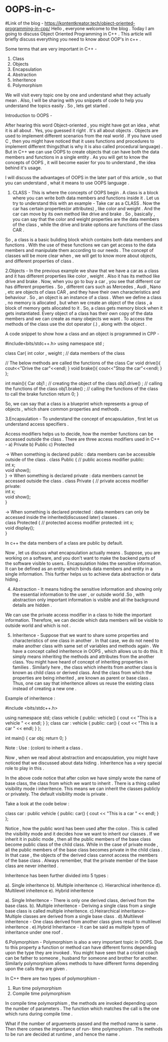 # OOPS-in-c-
#Link of the blog - https://kontentkreator.tech/object-oriented-programming-in-cpp/
Hello , everyone welcome to the blog . Today I am going to discuss Object Oriented Programming in C++ . This article will briefly discuss everything you need to know about OOP's in c++ .

Some terms that are very important in C++ - 
1. Class 
2. Objects 
3. Encapsulation
4. Abstraction
5. Inheritence 
6. Polymorphism 


We will visit every topic one by one and understand what they actually mean . Also, I will be sharing with you snippets of code to help you understand the topics easily . So , lets get started .

Introduction to OOPS - 

After hearing this word Object-oriented , you might have got an idea , what it is all about . Yes, you guessed it right . It's all about objects . Objects are used to implement different scenarios from the real world . 
If you have used C , then you might have noticed that it uses functions and procedures to implement different things(that is why it is also called procedural language) . But in C++ we can use OOPS to create objects that can have both the data members and functions in a single entity . 
As you will get to know the concepts of OOPS , it will become easier for you to understand , the idea behind it's usage.

I will discuss the advantages of OOPS in the later part of this article , so that you can understand , what it means to use OOPS language . 

1. CLASS - This is where the concepts of OOPS begin . A class is a block where you can write both data members and functions inside it . Let us try to understand this with an example - 
Take car as a CLASS . Now the car has certain properties(or attributes) , like color and  weight . And the car can move by its own method like drive and brake . So , basically , you can say that the color and weight properties are the data members of the class , while the drive and brake options are functions of the class CAR . 

So , a class is a basic buliding block which contains both data members and functions . With the use of these functions we can get access to the data members and manipulate them according to our needs . The concept of classes will be more clear when , we will get to know more about objects, and different properties of class .

2.Objects - In the previous example we shaw that we have a car as a class and it has different properties like color , weight . Also it has its method like drive and brake . Now, when you  go to buy a car , you see that different car has different properties . So , different cars such as Mercedes , Audi , Nano , etc are objects of class CAR , and they have their own characteristics and behaviour . So , an object is an instance of a class . 
When we define a class , no memory is allocated , but when we create an object of the class , a block of memory gets allocated to it . So, a class gets memory block when it gets instantiated. 
Every object of a class has their own copy of the data members and we can create as many obejects we want .
To access the methods of the class use the dot operator (.) , along with the object .

A code snippet to show how a class and an object is programmed in CPP - 

#include<bits/stdc++.h>
using namespace std ;

class Car{
   int color , weight ;   // data members of the class 
   

//    The below methods are called the functions of the class Car
   void drive(){
       cout<<"Drive the car"<<endl;
   }
   void brake(){
       cout<<"Stop the car"<<endl;
   }
};

int main(){
  Car obj1 ; // creating the object of the class 
  obj1.drive() ; // calling the functions of the class 
 obj1.brake() ;  // calling the functions of the class to call the brake function
    return 0;
}

So, we can say that a class is a blueprint which represents a group of objects , which share common properties and methods .

3.Encapsulation -  To understand the concept of encapsulation , first let us understand access specifiers . 

Access modifiers helps us to decide, how the member functions can be accessed outside the class . 
There are three access modifiers used in C++ - 
   a)  Private 
   b) Public 
   c) Protected 

-> When something is declared public : data members can be accessible outside of the class  .
class Public
{
    // public access modifier
    public:   
    int x;            
    void show();  
}
-> When something is declared private : data members cannot be accessed outside 
 the class .
class Private
{
    // private access modifier
    private:   
    int x;            
    void show();   
}
 
-> When something is declared protected : data members can only be accessed inside the inherited(discussed later)  classes .  
class Protected
{
    // protected access modifier
    protected: 
    int x;            
    void display();  
}


In c++ the data members of a class are public by default. 

Now , let us discuss what encapsulation actually means . 
Suppose, you are working on a software, and you don't want to make the backend parts of the software visible to users.. 
Encapsulation hides the sensitive information. It can be defined as an entity which
binds data members and entity in a single information. This further helps us to achieve data abstraction or data hiding .

4. Abstraction - It means hiding the sensitive information and showing only the essential information to the user , or outside world .So , with abstraction only important information is visible and all the background details are hidden  . 

We can use the private access modifier in a class to hide the important information.
Therefore, we can decide which data members will be visible to outside world and which is not .

5. Inheritence  -  Suppose that we want to share some properties and characteristics of one class in another . In that case, we do not need to make another class with same set of variables and methods again . We have a concept called inheritence in OOPS , which allows us to do this. It simply means inheriting the methods and attributes from the another class. You might have heard of concept of inheriting properties in families . Similarly here , the class which inherits from another class is known as child class or derived class. And the class from which the properties are being inherited , are known as parent or base class . Thus, one can say that inheritence allows us reuse the existing class instead of creating a new one . 

Example of inheritence  : 

#include <bits/stdc++.h>

using namespace std;
class vehicle
{
public:
    vehicle()
    {
        cout << "This is a vehicle " << endl;
    }
};
class car : vehicle
{
public:
    car()
    {
        cout << "This is a car " << endl;
    }
};

int main()
{
    car obj;
    return 0;
}

Note  : Use : (colon)  to inherit a class .

Now , when we read about abstraction and encapsulation, you might have noticed that we discussed about data hiding . Inheritence has a very special role to play in this .

In the above code notice that after colon we have simply wrote the name of base class, the class from which we want to inherit . There is a thing called visibility mode i inheritence. This means we can inherit the classes publicly or privately. 
The default visibility mode is private . 

Take a look at the code below : 

class car : public  vehicle
{
public:
    car()
    {
        cout << "This is a car " << endl;
    }
};

Notice , how the public word has been used after the colon . This is called the visibility mode and it decides how we want to inherit our classes .
If we inherit it in public mode , then all the public members of the base class become
public class of the child class. While in the case of private mode , all the public members of the base class becomes private in the child class . In that case , the objects of the derived class cannot access the members of the base class  .
Always remember, that the private member of the base class are never inherited . 


Inheritence has been further divided into 5 types  :
 
a). Single inheritence 
b). Multiple inheritence 
c). Hierarchical inheritence 
d). Multilevel inheitence 
e). Hybrid inheritence 

a). Single Inheritence - There is only one derived class, derived from the base class.
b). Multiple inheritence - Deriving a single class from a single base class is called multiple inheritence.
c).Heirarchical inheritance-  Multiple classes are derived from a single base class .
d).Multilevel inheritence - One class derived from another class gives result to multilevel inheritence . 
e).Hybrid Inheritance - It can be said as multiple types of inheritance under one roof .

6.Polymorphism - Polymorphism is also a very important topic in OOPS. Due to this property a function or method can have different forms depending upon the type they are invoked . You might have seen that a cricket coach can be father to someone , husband for someone and brother for another. Similarly polymorphism allows methods to have different forms depending upon the calls they are given .

In C++ there are two types of polymorphism - 

1. Run time polymorphism 
2. Compile time polymorphism 

In compile time polymorphism , the methods are invoked depending upon the number of parameters . The function which matches the call is the one which runs during compile time . 

What if the number of arguements passed and the method name is same . Then there comes the importance of run- time polymorphism  . The methods to be run are decided at runtime , and hence the name .










